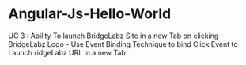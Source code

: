 # Angular-Js-Hello-World
UC 3 : Ability To launch BridgeLabz Site in a new Tab on clicking BridgeLabz Logo - Use Event Binding Technique to bind Click Event to Launch  ridgeLabz URL in a new Tab